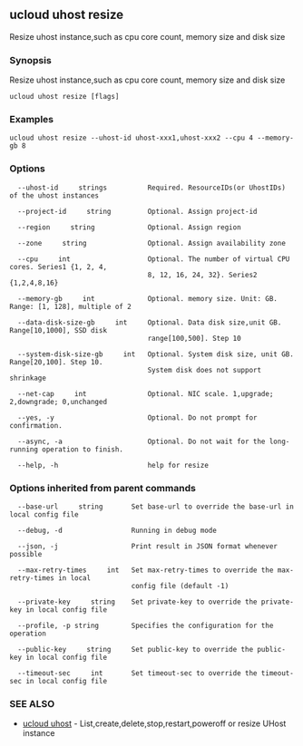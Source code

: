 

## ucloud uhost resize

Resize uhost instance,such as cpu core count, memory size and disk size

### Synopsis

Resize uhost instance,such as cpu core count, memory size and disk size

```
ucloud uhost resize [flags]
```

### Examples

```
ucloud uhost resize --uhost-id uhost-xxx1,uhost-xxx2 --cpu 4 --memory-gb 8
```

### Options

```
  --uhost-id     strings          Required. ResourceIDs(or UhostIDs) of the uhost instances 

  --project-id     string         Optional. Assign project-id 

  --region     string             Optional. Assign region 

  --zone     string               Optional. Assign availability zone 

  --cpu     int                   Optional. The number of virtual CPU cores. Series1 {1, 2, 4,
                                  8, 12, 16, 24, 32}. Series2 {1,2,4,8,16} 

  --memory-gb     int             Optional. memory size. Unit: GB. Range: [1, 128], multiple of 2 

  --data-disk-size-gb     int     Optional. Data disk size,unit GB. Range[10,1000], SSD disk
                                  range[100,500]. Step 10 

  --system-disk-size-gb     int   Optional. System disk size, unit GB. Range[20,100]. Step 10.
                                  System disk does not support shrinkage 

  --net-cap     int               Optional. NIC scale. 1,upgrade; 2,downgrade; 0,unchanged 

  --yes, -y                       Optional. Do not prompt for confirmation. 

  --async, -a                     Optional. Do not wait for the long-running operation to finish. 

  --help, -h                      help for resize 

```

### Options inherited from parent commands

```
  --base-url     string       Set base-url to override the base-url in local config file 

  --debug, -d                 Running in debug mode 

  --json, -j                  Print result in JSON format whenever possible 

  --max-retry-times     int   Set max-retry-times to override the max-retry-times in local
                              config file (default -1) 

  --private-key     string    Set private-key to override the private-key in local config file 

  --profile, -p string        Specifies the configuration for the operation 

  --public-key     string     Set public-key to override the public-key in local config file 

  --timeout-sec     int       Set timeout-sec to override the timeout-sec in local config file 

```

### SEE ALSO

* [ucloud uhost](developer/cli/cmd/ucloud/uhost)	 - List,create,delete,stop,restart,poweroff or resize UHost instance


